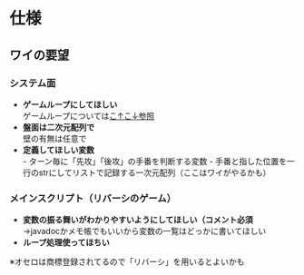 # 仕様
## ワイの要望

### システム面
- **ゲームループにしてほしい**  
      ゲームループについては[こ↑こ↓参照](https://yttm-work.jp/gmpg/gmpg_0016.html)
- **盤面は二次元配列で**  
        壁の有無は任意で
- **定義してほしい変数**  
      - ターン毎に「先攻」「後攻」の手番を判断する変数
      - 手番と指した位置を一行のstrにしてリストで記録する一次元配列（ここはワイがやるかも）
      
### メインスクリプト（リバーシのゲーム）

- **変数の振る舞いがわかりやすいようにしてほしい（コメント必須**  
        →javadocかメモ帳でもいいから変数の一覧はどっかに書いてほしい
- **ループ処理使ってほちい**

※オセロは商標登録されてるので「リバーシ」を用いるとよいかも
